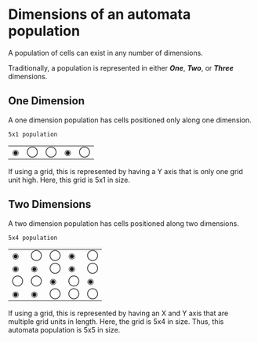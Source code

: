 # Dimensions of an automata population

A population of cells can exist in any number of dimensions.

Traditionally, a population is represented in either ***One***, ***Two***, or ***Three*** dimensions.


## One Dimension

A one dimension population has cells positioned only along one dimension.

```
5x1 population
```
|   |   |   |   |   |
|---|---|---|---|---|
| ◉ | ◯ | ◯ | ◉ | ◯ |

 If using a grid, this is represented by having a Y axis that is only one grid unit high. Here, this grid is 5x1 in size.


## Two Dimensions

A two dimension population has cells positioned along two dimensions.

```
5x4 population
```

|   |   |   |   |   |
|---|---|---|---|---|
| ◉ | ◯ | ◯ | ◉ | ◯ |
| ◉ | ◉ | ◯ | ◉ | ◯ |
| ◯ | ◯ | ◉ | ◯ | ◉ |
| ◉ | ◉ | ◯ | ◯ | ◯ |

If using a grid, this is represented by having an X and Y axis that are multiple grid units in length. Here, the grid is 5x4 in size. Thus, this automata population is 5x5 in size.
